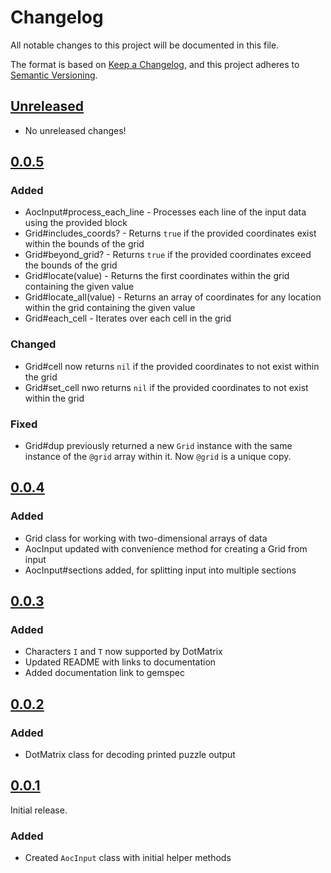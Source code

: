 # Changelog
All notable changes to this project will be documented in this file.

The format is based on [Keep a Changelog](https://keepachangelog.com/en/1.0.0/),
and this project adheres to [Semantic Versioning](https://semver.org/spec/v2.0.0.html).

## [Unreleased]
- No unreleased changes!

## [0.0.5]
### Added
- AocInput#process_each_line - Processes each line of the input data using the provided block
- Grid#includes_coords? - Returns `true` if the provided coordinates exist within the bounds of the grid
- Grid#beyond_grid? - Returns `true` if the provided coordinates exceed the bounds of the grid
- Grid#locate(value) - Returns the first coordinates within the grid containing the given value
- Grid#locate_all(value) - Returns an array of coordinates for any location within the grid containing the given value
- Grid#each_cell - Iterates over each cell in the grid

### Changed
- Grid#cell now returns `nil` if the provided coordinates to not exist within the grid
- Grid#set_cell nwo returns `nil` if the provided coordinates to not exist within the grid

### Fixed
- Grid#dup previously returned a new `Grid` instance with the same instance of the `@grid` array within it. Now `@grid` is a unique copy.

## [0.0.4]
### Added
- Grid class for working with two-dimensional arrays of data
- AocInput updated with convenience method for creating a Grid from input
- AocInput#sections added, for splitting input into multiple sections

## [0.0.3]
### Added
- Characters `I` and `T` now supported by DotMatrix
- Updated README with links to documentation
- Added documentation link to gemspec

## [0.0.2]
### Added
- DotMatrix class for decoding printed puzzle output

## [0.0.1]
Initial release.

### Added
- Created `AocInput` class with initial helper methods

[Unreleased]: https://github.com/pacso/aoc_rb_helpers/compare/v0.0.5...HEAD
[0.0.5]: https://github.com/pacso/aoc_rb_helpers/compare/v0.0.4...v0.0.5
[0.0.4]: https://github.com/pacso/aoc_rb_helpers/compare/v0.0.3...v0.0.4
[0.0.3]: https://github.com/pacso/aoc_rb_helpers/compare/v0.0.2...v0.0.3
[0.0.2]: https://github.com/pacso/aoc_rb_helpers/compare/v0.0.1...v0.0.2
[0.0.1]: https://github.com/pacso/aoc_rb_helpers

